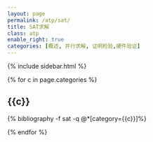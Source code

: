 ```yaml
---
layout: page
permalink: /atp/sat/
title: SAT求解
class: atp
enable_right: true
categories: [概述, 并行求解, 证明检验,硬件验证]
---
```

{% include sidebar.html %}
<div class="publications">
{% for c in page.categories %}
<h2 class="year">{{c}}</h2>
{% bibliography -f sat -q @*[category={{c}}]%}

{% endfor %}
</div>
